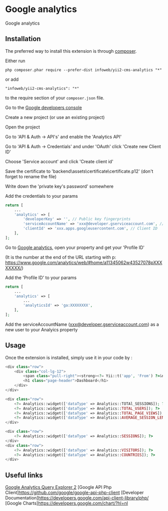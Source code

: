 Google analytics
================
Google analytics

Installation
------------

The preferred way to install this extension is through [composer](http://getcomposer.org/download/).

Either run

```
php composer.phar require --prefer-dist infoweb/yii2-cms-analytics "*"
```

or add

```
"infoweb/yii2-cms-analytics": "*"
```

to the require section of your `composer.json` file.



Go to the [Google developers console](https://console.developers.google.com)

Create a new project (or use an existing project)

Open the project

Go to 'API & Auth -> API's' and enable the 'Analytics API'

Go to 'API & Auth -> Credentials' and under 'OAuth' click 'Create new Client ID'

Choose 'Service account' and click 'Create client id'

Save the certificate to 'backend\assets\certificate\certificate.p12' (don't forget to rename the file)

Write down the 'private key's password' somewhere

Add the credentials to your params

```php
return [
    ...
    'analytics' => [
        'developerKey' => '', // Public key fingerprints
        'serviceAccountName' => 'xxx@developer.gserviceaccount.com', // Email address
        'clientId' => 'xxx.apps.googleusercontent.com', // Client ID
    ],
];
```

Go to [Google analytics](https://www.google.com/analytics/), open your property and get your 'Profile ID'

(It is the number at the end of the URL starting with p: https://www.google.com/analytics/web/#home/a11345062w43527078pXXXXXXXX/)

Add the 'Profile ID' to your params

```php
return [
    ...
    'analytics' => [
        ...
        'analyticsId' => 'ga:XXXXXXXX',
    ],
];
```


Add the serviceAccountName (xxx@developer.gserviceaccount.com) as a new user to your Analyics property


Usage
-----

Once the extension is installed, simply use it in your code by :

```php
<div class="row">
    <div class="col-lg-12">
        <span class="pull-right"><strong><?= Yii::t('app', 'From') ?>&nbsp;<?= date('d-m-Y', strtotime('-1 month')); ?>&nbsp;<?= Yii::t('app', 'to') ?>&nbsp;<?= date('d-m-Y') ?></strong></span>
        <h1 class="page-header">Dashboard</h1>
    </div>
</div>

<div class="row">
    <?= Analytics::widget(['dataType' => Analytics::TOTAl_SESSIONS]); ?>
    <?= Analytics::widget(['dataType' => Analytics::TOTAL_USERS]); ?>
    <?= Analytics::widget(['dataType' => Analytics::TOTAL_PAGE_VIEWS]); ?>
    <?= Analytics::widget(['dataType' => Analytics::AVERAGE_SESSION_LENGTH]); ?>
</div>

<div class="row">
    <?= Analytics::widget(['dataType' => Analytics::SESSIONS]); ?>
</div>
<div class="row">
    <?= Analytics::widget(['dataType' => Analytics::VISITORS]); ?>
    <?= Analytics::widget(['dataType' => Analytics::COUNTRIES]); ?>
</div>
```

Useful links
------------

[Google Analytics Query Explorer 2](https://ga-dev-tools.appspot.com/explorer/)
[Google API Php Client]https://github.com/google/google-api-php-client
[Developer Documentation]https://developers.google.com/api-client-library/php/
[Google Charts]https://developers.google.com/chart/?hl=nl